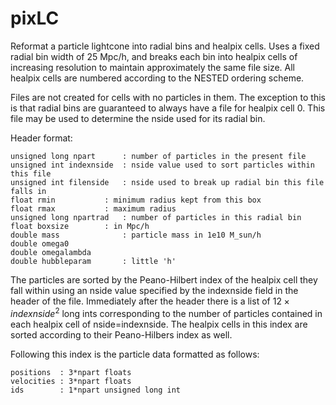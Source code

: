 # pixLC
Reformat a particle lightcone into radial bins and healpix cells. 
Uses a fixed radial bin width of 25 Mpc/h, and breaks each bin
into healpix cells of increasing resolution to maintain approximately
the same file size. All healpix cells are numbered according to the NESTED
ordering scheme.

Files are not created for cells with no particles in them. The exception
to this is that radial bins are guaranteed to always have a file for 
healpix cell 0. This file may be used to determine the nside used for 
its radial bin.

Header format:

    unsigned long npart      : number of particles in the present file
    unsigned int indexnside  : nside value used to sort particles within this file
    unsigned int filenside   : nside used to break up radial bin this file falls in
    float rmin	 	     : minimum radius kept from this box
    float rmax		     : maximum radius
    unsigned long npartrad   : number of particles in this radial bin
    float boxsize	     : in Mpc/h
    double mass              : particle mass in 1e10 M_sun/h
    double omega0           
    double omegalambda      
    double hubbleparam       : little 'h'

    
The particles are sorted by the Peano-Hilbert index of the healpix cell they fall within using an nside value specified by the indexnside field in the header of the file.
Immediately after the header there is a list of $12\times indexnside^2$ long ints corresponding to the number of particles contained in each healpix cell of nside=indexnside. The healpix cells in this index are sorted according to their Peano-Hilbers index as well.

Following this index is the particle data formatted as follows:
    
    positions  : 3*npart floats
    velocities : 3*npart floats
    ids        : 1*npart unsigned long int
 

    
  
